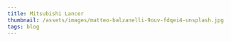 ```yaml
---
title: Mitsubishi Lancer
thumbnail: /assets/images/matteo-balzanelli-9ouv-fdqei4-unsplash.jpg
tags: blog
---
```

